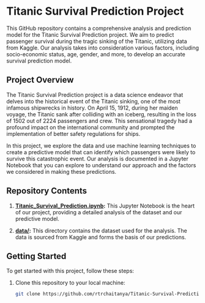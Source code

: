 # Titanic Survival Prediction Project

This GitHub repository contains a comprehensive analysis and prediction model for the Titanic Survival Prediction project. We aim to predict passenger survival during the tragic sinking of the Titanic, utilizing data from Kaggle. Our analysis takes into consideration various factors, including socio-economic status, age, gender, and more, to develop an accurate survival prediction model.

## Project Overview

The Titanic Survival Prediction project is a data science endeavor that delves into the historical event of the Titanic sinking, one of the most infamous shipwrecks in history. On April 15, 1912, during her maiden voyage, the Titanic sank after colliding with an iceberg, resulting in the loss of 1502 out of 2224 passengers and crew. This sensational tragedy had a profound impact on the international community and prompted the implementation of better safety regulations for ships.

In this project, we explore the data and use machine learning techniques to create a predictive model that can identify which passengers were likely to survive this catastrophic event. Our analysis is documented in a Jupyter Notebook that you can explore to understand our approach and the factors we considered in making these predictions.

## Repository Contents

1. **[Titanic_Survival_Prediction.ipynb](https://github.com/rtrchaitanya/Titanic-Survival-Prediction/blob/main/Titanic%20Survival%20Prediction.ipynb):** This Jupyter Notebook is the heart of our project, providing a detailed analysis of the dataset and our predictive model.

2. **[data/](https://github.com/rtrchaitanya/Titanic-Survival-Prediction/blob/main/Titanic%20Tested%20Dataset.csv):** This directory contains the dataset used for the analysis. The data is sourced from Kaggle and forms the basis of our predictions.

## Getting Started

To get started with this project, follow these steps:

1. Clone this repository to your local machine:

   ```bash
   git clone https://github.com/rtrchaitanya/Titanic-Survival-Prediction

